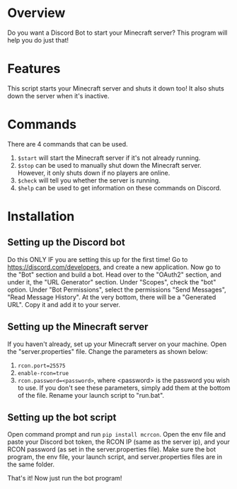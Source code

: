 # Overview
Do you want a Discord Bot to start your Minecraft server? This program will help you do just that!

# Features
This script starts your Minecraft server and shuts it down too! It also shuts down the server when it's inactive. 

# Commands
There are 4 commands that can be used. 
1. `$start` will start the Minecraft server if it's not already running. 
2. `$stop` can be used to manually shut down the Minecraft server. However, it only shuts down if no players are online. 
3. `$check` will tell you whether the server is running. 
4. `$help` can be used to get information on these commands on Discord.

# Installation
## Setting up the Discord bot
Do this ONLY IF you are setting this up for the first time!
Go to https://discord.com/developers, and create a new application. Now go to the "Bot" section and build a bot. Head over to the "OAuth2" section, and under it, the "URL Generator" section. Under "Scopes", check the "bot" option. Under "Bot Permissions", select the permissions "Send Messages", "Read Message History". At the very bottom, there will be a "Generated URL". Copy it and add it to your server.

## Setting up the Minecraft server
If you haven't already, set up your Minecraft server on your machine. Open the "server.properties" file. Change the parameters as shown below:
1. `rcon.port=25575`
2. `enable-rcon=true`
3. `rcon.password=<password>`, where \<password> is the password you wish to use. If you don't see these parameters, simply add them at the bottom of the file. 
Rename your launch script to "run.bat". 

## Setting up the bot script
Open command prompt and run `pip install mcrcon`. Open the env file and paste your Discord bot token, the RCON IP (same as the server ip), and your RCON password (as set in the server.properties file). Make sure the bot program, the env file, your launch script, and server.properties files are in the same folder. 
  
That's it! Now just run the bot program! 
